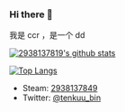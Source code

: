 ### Hi there 👋

<!--
**2938137849/2938137849** is a ✨ _special_ ✨ repository because its `README.md` (this file) appears on your GitHub profile.

Here are some ideas to get you started:

- 🔭 I’m currently working on ...
- 🌱 I’m currently learning ...
- 👯 I’m looking to collaborate on ...
- 🤔 I’m looking for help with ...
- 💬 Ask me about ...
- 📫 How to reach me: ...
- 😄 Pronouns: ...
- ⚡ Fun fact: ...
-->

我是 ccr ，是一个 dd

[![2938137819's github stats](https://github-readme-stats.vercel.app/api?username=2938137849&show_icons=true&theme=dracula)](https://github.com/anuraghazra/github-readme-stats)  

[![Top Langs](https://github-readme-stats.vercel.app/api/top-langs/?username=2938137849&theme=dracula&layout=compact)](https://github.com/anuraghazra/github-readme-stats)  

- Steam: [2938137849](https://steamcommunity.com/id/2938137849)
- Twitter: [@tenkuu_bin](https://twitter.com/tenkuu_bin)
